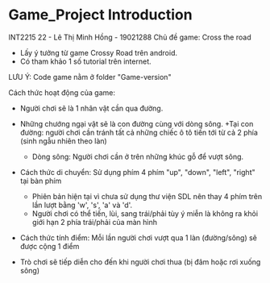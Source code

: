 # Game_Project Introduction

INT2215 22 - Lê Thị Minh Hồng - 19021288
Chủ đề game: Cross the road

- Lấy ý tưởng từ game Crossy Road trên android.
- Có tham khảo 1 số tutorial trên internet.

LƯU Ý: Code game nằm ở folder "Game-version"

Cách thức hoạt động của game:
- Người chơi sẽ là 1 nhân vật cần qua đường.

- Những chướng ngại vật sẽ là con đường cùng với dòng sông.
  +Tại con đường: người chơi cần tránh tất cả những chiếc ô tô tiến tới từ cả 2 phía (sinh ngẫu nhiên theo làn)
  + Dòng sông: Người chơi cần ở trên những khúc gỗ để vượt sông.
  
- Cách thức di chuyển: Sử dụng phím 4 phím "up", "down", "left", "right" tại bàn phím
  + Phiên bản hiện tại vì chưa sử dụng thư viện SDL nên thay 4 phím trên lần lượt bằng 'w', 's', 'a' và 'd'.
  + Người chơi có thể tiến, lùi, sang trái/phải tùy ý miễn là không ra khỏi giới hạn 2 phía trái/phải của màn hình
  
- Cách thức tính điểm: Mỗi lần người chơi vượt qua 1 làn (đường/sông) sẽ được cộng 1 điểm
- Trò chơi sẽ tiếp diễn cho đến khi người chơi thua (bị đâm hoặc rơi xuống sông)
